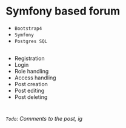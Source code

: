 # Symfony based forum
* `Bootstrap4`
* `Symfony`
* `Postgres SQL`
##

* Registration
* Login
* Role handling
* Access handling
* Post creation
* Post editing
* Post deleting

#

*`Todo`: Comments to the post, ig*

